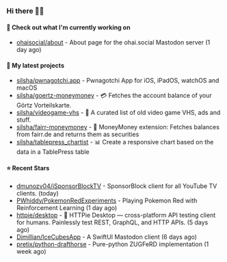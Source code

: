 ### Hi there 🦊👋

#### 👷 Check out what I'm currently working on

- [ohaisocial/about](https://github.com/ohaisocial/about) - About page for the ohai.social Mastodon server (1 day ago)

#### 🌱 My latest projects

- [silsha/pwnagotchi.app](https://github.com/silsha/pwnagotchi.app) - Pwnagotchi App for iOS, iPadOS, watchOS and macOS
- [silsha/goertz-moneymoney](https://github.com/silsha/goertz-moneymoney) - 💳 Fetches the account balance of your Görtz Vorteilskarte.
- [silsha/videogame-vhs](https://github.com/silsha/videogame-vhs) - 👾 A curated list of old video game VHS, ads and stuff.
- [silsha/fairr-moneymoney](https://github.com/silsha/fairr-moneymoney) - 💸 MoneyMoney extension: Fetches balances from fairr.de and returns them as securities
- [silsha/tablepress_chartist](https://github.com/silsha/tablepress_chartist) - 📊 Create a responsive chart based on the data in a TablePress table

#### ⭐ Recent Stars

- [dmunozv04/iSponsorBlockTV](https://github.com/dmunozv04/iSponsorBlockTV) - SponsorBlock client for all YouTube TV clients. (today)
- [PWhiddy/PokemonRedExperiments](https://github.com/PWhiddy/PokemonRedExperiments) - Playing Pokemon Red with Reinforcement Learning (1 day ago)
- [httpie/desktop](https://github.com/httpie/desktop) - 🚀 HTTPie Desktop — cross-platform API testing client for humans. Painlessly test REST, GraphQL, and HTTP APIs. (5 days ago)
- [Dimillian/IceCubesApp](https://github.com/Dimillian/IceCubesApp) - A SwiftUI Mastodon client (6 days ago)
- [pretix/python-drafthorse](https://github.com/pretix/python-drafthorse) - Pure-python ZUGFeRD implementation (1 week ago)
